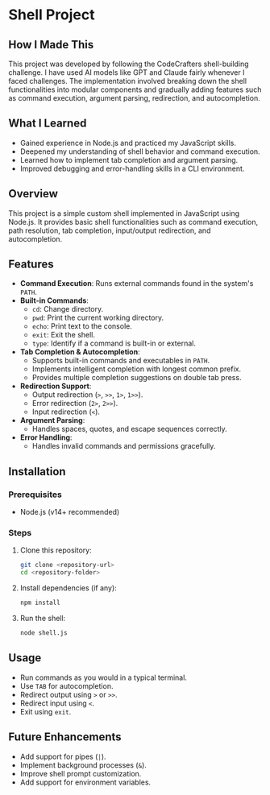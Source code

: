 # Shell Project

## How I Made This
This project was developed by following the CodeCrafters shell-building challenge. I have used AI models like GPT and Claude fairly whenever I faced challenges. The implementation involved breaking down the shell functionalities into modular components and gradually adding features such as command execution, argument parsing, redirection, and autocompletion.

## What I Learned
- Gained experience in Node.js and practiced my JavaScript skills.
- Deepened my understanding of shell behavior and command execution.
- Learned how to implement tab completion and argument parsing.
- Improved debugging and error-handling skills in a CLI environment.

## Overview
This project is a simple custom shell implemented in JavaScript using Node.js. It provides basic shell functionalities such as command execution, path resolution, tab completion, input/output redirection, and autocompletion.

## Features
- **Command Execution**: Runs external commands found in the system's `PATH`.
- **Built-in Commands**:
  - `cd`: Change directory.
  - `pwd`: Print the current working directory.
  - `echo`: Print text to the console.
  - `exit`: Exit the shell.
  - `type`: Identify if a command is built-in or external.
- **Tab Completion & Autocompletion**:
  - Supports built-in commands and executables in `PATH`.
  - Implements intelligent completion with longest common prefix.
  - Provides multiple completion suggestions on double tab press.
- **Redirection Support**:
  - Output redirection (`>`, `>>`, `1>`, `1>>`).
  - Error redirection (`2>`, `2>>`).
  - Input redirection (`<`).
- **Argument Parsing**:
  - Handles spaces, quotes, and escape sequences correctly.
- **Error Handling**:
  - Handles invalid commands and permissions gracefully.

## Installation
### Prerequisites
- Node.js (v14+ recommended)

### Steps
1. Clone this repository:
   ```sh
   git clone <repository-url>
   cd <repository-folder>
   ```
2. Install dependencies (if any):
   ```sh
   npm install
   ```
3. Run the shell:
   ```sh
   node shell.js
   ```

## Usage
- Run commands as you would in a typical terminal.
- Use `TAB` for autocompletion.
- Redirect output using `>` or `>>`.
- Redirect input using `<`.
- Exit using `exit`.

## Future Enhancements
- Add support for pipes (`|`).
- Implement background processes (`&`).
- Improve shell prompt customization.
- Add support for environment variables.


